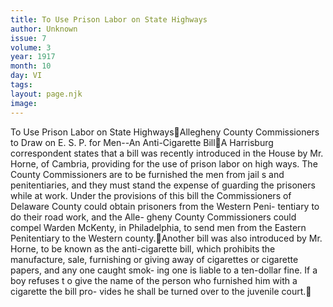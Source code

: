 ```yaml
---
title: To Use Prison Labor on State Highways
author: Unknown
issue: 7
volume: 3
year: 1917
month: 10
day: VI
tags:
layout: page.njk
image:
---
```

To Use Prison Labor on State HighwaysAllegheny County Commissioners to Draw on E. S. P. for Men--An Anti-Cigarette BillA Harrisburg correspondent states that a bill was recently introduced in the House by Mr. Horne, of Cambria, providing for the use of prison labor on high ways. The County Commissioners are to be furnished the men from jail s and penitentiaries, and they must stand the expense of guarding the prisoners while at work. Under the provisions of this bill the Commissioners of Delaware County could obtain prisoners from the Western Peni- tentiary to do their road work, and the Alle- gheny County Commissioners could compel Warden McKenty, in Philadelphia, to send men from the Eastern Penitentiary to the Western county.Another bill was also introduced by Mr. Horne, to be known as the anti-cigarette bill, which prohibits the manufacture, sale, furnishing or giving away of cigarettes or cigarette papers, and any one caught smok- ing one is liable to a ten-dollar fine. If a boy refuses t o give the name of the person who furnished him with a cigarette the bill pro- vides he shall be turned over to the juvenile court.
